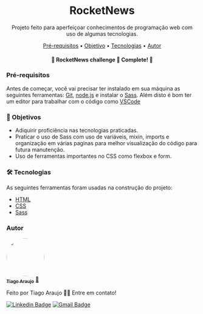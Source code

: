 <h1 align="center">RocketNews</h1>
<p align="center">Projeto feito para aperfeiçoar conhecimentos de programação web com uso de algumas tecnologias.</p>

<p align="center">
 <a href="#pre-requisitos">Pré-requisitos</a> •
 <a href="#objetivo">Objetivo</a> •
 <a href="#tecnologias">Tecnologias</a> • 
 <a href="#autor">Autor</a>
</p>
<h4 align="center"> 
  📧 RocketNews challenge 🚀 Complete! 📧
</h4>

<h3 id="pre-requisitos">Pré-requisitos</h3>

Antes de começar, você vai precisar ter instalado em sua máquina as seguintes ferramentas:
[Git](https://git-scm.com), [node.js](https://nodejs.org/en/) e instalar o [Sass](https://sass-lang.com/).
Além disto é bom ter um editor para trabalhar com o código como [VSCode](https://code.visualstudio.com/)

<h3 id="objetivo">🎯 Objetivos</h3>

- Adiquirir proficiência nas tecnologias praticadas.
- Praticar o uso de Sass com uso de variáveis, mixin, imports e organização em várias paginas para melhor visualização do código para futura manutenção.
- Uso de ferramentas importantes no CSS como flexbox e form.

<h3 id="tecnologias">🛠 Tecnologias</h3>

As seguintes ferramentas foram usadas na construção do projeto:

- [HTML](https://developer.mozilla.org/pt-BR/docs/Web/HTML)
- [CSS](https://developer.mozilla.org/pt-BR/docs/Web/CSS)
- [Sass](https://sass-lang.com/)

<h3 id="autor">Autor</h3>


<a href="https://www.linkedin.com/in/tiago-muniz-de-araujo-2b5b8a89/">
 <img style="border-radius: 50%;" src="https://avatars.githubusercontent.com/u/102497603?s=400&u=36ca4d7e208862291ff6e3cdbdfb76d5a4d2b0fc&v=4" width="100px;" alt=""/>
 <br />
 <sub><b>Tiago Araujo</b></sub></a> <a href="https://app.rocketseat.com.br/me/tiago-muniz-de-araujo-01020" title="Rocketseat">🚀</a>


Feito por Tiago Araujo 👋🏽 Entre em contato!

[![Linkedin Badge](https://img.shields.io/badge/-Tiago-blue?style=flat-square&logo=Linkedin&logoColor=white&link=https://www.linkedin.com/in/tiago-muniz-de-araujo-2b5b8a89/)](https://www.linkedin.com/in/tiago-muniz-de-araujo-2b5b8a89/) 
[![Gmail Badge](https://img.shields.io/badge/-tiagomuniz130@gmail.com-c14438?style=flat-square&logo=Gmail&logoColor=white&link=mailto:tiagomuniz130@gmail.com)](mailto:tiagomuniz130@gmail.com)
